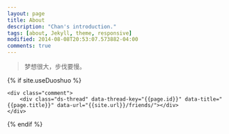 ```yaml
---
layout: page
title: About
description: "Chan's introduction."
tags: [about, Jekyll, theme, responsive]
modified: 2014-08-08T20:53:07.573882-04:00
comments: true
---
```


<div >


<!-- Chinese Version -->
<div class="zh">
    <blockquote>
        梦想很大，步伐要慢。<br />
    </blockquote>
</div>

</div>
<!--main div end-->

{% if site.useDuoshuo %}
<!-- 多说评论框 start -->
    <div class="comment">
        <div class="ds-thread" data-thread-key="{{page.id}}" data-title="{{page.title}}" data-url="{{site.url}}/friends/"></div>
    </div>
<!-- 多说评论框 end -->
<!-- 多说公共JS代码 start (一个网页只需插入一次) -->
<script type="text/javascript">
var duoshuoQuery = {short_name:"jincan39"};
    (function() {
        var ds = document.createElement('script');
        ds.type = 'text/javascript';ds.async = true;
        ds.src = (document.location.protocol == 'https:' ? 'https:' : 'http:') + '//static.duoshuo.com/embed.js';
        ds.charset = 'UTF-8';
        (document.getElementsByTagName('head')[0]
         || document.getElementsByTagName('body')[0]).appendChild(ds);
    })();
</script>
<!-- 多说公共JS代码 end -->
{% endif %}

